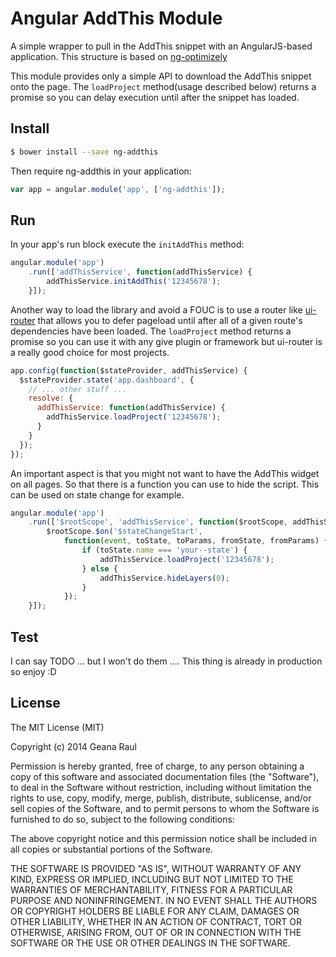 # Angular AddThis Module

A simple wrapper to pull in the AddThis snippet with an AngularJS-based application. This structure is based on [ng-optimizely](https://github.com/jacopotarantino/ng-optimizely)

This module provides only a simple API to download the AddThis snippet onto the page. The `loadProject` method(usage described below) returns a promise so you can delay execution until after the snippet has loaded.

## Install

```bash
$ bower install --save ng-addthis
```

Then require ng-addthis in your application:

```javascript
var app = angular.module('app', ['ng-addthis']);
```

## Run

In your app's run block execute the `initAddThis` method:

```javascript
angular.module('app')
    .run(['addThisService', function(addThisService) {
        addThisService.initAddThis('12345678');
    }]);
```

Another way to load the library and avoid a FOUC is to use a router like [ui-router](https://github.com/angular-ui/ui-router) that allows you to defer pageload until after all of a given route's dependencies have been loaded. The `loadProject` method returns a promise so you can use it with any give plugin or framework but ui-router is a really good choice for most projects.

```javascript
app.config(function($stateProvider, addThisService) {
  $stateProvider.state('app.dashboard', {
    // ... other stuff ...
    resolve: {
      addThisService: function(addThisService) {
        addThisService.loadProject('12345678');
      }
    }
  });
});
```

An important aspect is that you might not want to have the AddThis widget on all pages. So that there is a function you can use to hide the script. This can be used on state change for example.

```javascript
angular.module('app')
    .run(['$rootScope', 'addThisService', function($rootScope, addThisService) {
        $rootScope.$on('$stateChangeStart', 
            function(event, toState, toParams, fromState, fromParams) {
                if (toState.name === 'your--state') {
                    addThisService.loadProject('12345678');
                } else {
                    addThisService.hideLayers(0);
                }
            });
    }]);
```

## Test

I can say TODO ... but I won't do them .... This thing is already in production so enjoy :D

## License

The MIT License (MIT)

Copyright (c) 2014 Geana Raul

Permission is hereby granted, free of charge, to any person obtaining a copy
of this software and associated documentation files (the "Software"), to deal
in the Software without restriction, including without limitation the rights
to use, copy, modify, merge, publish, distribute, sublicense, and/or sell
copies of the Software, and to permit persons to whom the Software is
furnished to do so, subject to the following conditions:

The above copyright notice and this permission notice shall be included in
all copies or substantial portions of the Software.

THE SOFTWARE IS PROVIDED "AS IS", WITHOUT WARRANTY OF ANY KIND, EXPRESS OR
IMPLIED, INCLUDING BUT NOT LIMITED TO THE WARRANTIES OF MERCHANTABILITY,
FITNESS FOR A PARTICULAR PURPOSE AND NONINFRINGEMENT. IN NO EVENT SHALL THE
AUTHORS OR COPYRIGHT HOLDERS BE LIABLE FOR ANY CLAIM, DAMAGES OR OTHER
LIABILITY, WHETHER IN AN ACTION OF CONTRACT, TORT OR OTHERWISE, ARISING FROM,
OUT OF OR IN CONNECTION WITH THE SOFTWARE OR THE USE OR OTHER DEALINGS IN
THE SOFTWARE.
